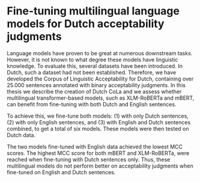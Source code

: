 # Fine-tuning multilingual language models for Dutch acceptability judgments

Language models have proven to be great at numerous downstream tasks. However, it is not known to what degree these models have linguistic knowledge. To evaluate this, several datasets have been introduced. In Dutch, such a dataset had not been established.
Therefore, we have developed the Corpus of Linguistic Acceptability for Dutch, containing over 25.000 sentences annotated with binary acceptability judgments. 
In this thesis we describe the creation of Dutch CoLa and we assess whether multilingual transformer-based models, such as XLM-RoBERTa and mBERT, can benefit from fine-tuning with both Dutch and English sentences. 

To achieve this, we fine-tune both models:  (1) with only Dutch sentences, (2) with only English sentences, and (3) with English and Dutch sentences combined, to get a total of six models. These models were then tested on Dutch data. 

The two models fine-tuned with English data achieved the lowest MCC scores. The highest MCC score for both mBERT and XLM-RoBERTa, were reached when fine-tuning with Dutch sentences only. Thus, these multilingual models do not perform better on acceptability judgments when fine-tuned on English and Dutch sentences.
